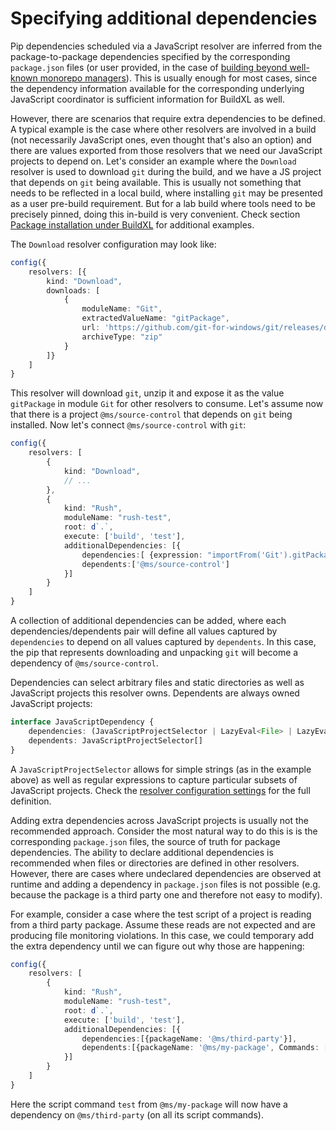 # Specifying additional dependencies
Pip dependencies scheduled via a JavaScript resolver are inferred from the package-to-package dependencies specified by the corresponding `package.json` files (or user provided, in the case of [building beyond well-known monorepo managers](js-custom-graph.md)). This is usually enough for most cases, since the dependency information available for the corresponding underlying JavaScript coordinator is sufficient information for BuildXL as well.

However, there are scenarios that require extra dependencies to be defined. A typical example is the case where other resolvers are involved in a build (not necessarily JavaScript ones, even thought that's also an option) and there are values exported from those resolvers that we need our JavaScript projects to depend on. Let's consider an example where the `Download` resolver is used to download `git` during the build, and we have a JS project that depends on `git` being available. This is usually not something that needs to be reflected in a local build, where installing `git` may be presented as a user pre-build requirement. But for a lab build where tools need to be precisely pinned, doing this in-build is very convenient. Check section [Package installation under BuildXL](js-package-install.md) for additional examples.

The `Download` resolver configuration may look like:

```typescript
config({
    resolvers: [{
        kind: "Download",
        downloads: [
            {
                moduleName: "Git",
                extractedValueName: "gitPackage",
                url: 'https://github.com/git-for-windows/git/releases/download/v2.30.1.windows.1/MinGit-2.30.1-64-bit.zip',
                archiveType: "zip"
            }
        ]}
    ]
}
```
This resolver will download `git`, unzip it and expose it as the value `gitPackage` in module `Git` for other resolvers to consume. Let's assume now that there is a project `@ms/source-control` that depends on `git` being installed. Now let's connect `@ms/source-control` with `git`:

```typescript
config({
    resolvers: [
        {
            kind: "Download",
            // ...
        }, 
        {
            kind: "Rush",
            moduleName: "rush-test",
            root: d`.`,
            execute: ['build', 'test'],
            additionalDependencies: [{
                dependencies:[ {expression: "importFrom('Git').gitPackage"} ],
                dependents:['@ms/source-control'] 
            }]
        }
    ]
}
```
A collection of additional dependencies can be added, where each dependencies/dependents pair will define all values captured by `dependencies` to depend on all values captured by `dependents`. In this case, the pip that represents downloading and unpacking `git` will become a dependency of `@ms/source-control`.

Dependencies can select arbitrary files and static directories as well as JavaScript projects this resolver owns. Dependents are always owned JavaScript projects:

```typescript
interface JavaScriptDependency {
    dependencies: (JavaScriptProjectSelector | LazyEval<File> | LazyEval<StaticDirectory>)[], 
    dependents: JavaScriptProjectSelector[]
}
```

A `JavaScriptProjectSelector` allows for simple strings (as in the example above) as well as regular expressions to capture particular subsets of JavaScript projects. Check the [resolver configuration settings](Public\Sdk\Public\Prelude\Prelude.Configuration.Resolvers.dsc) for the full definition.

Adding extra dependencies across JavaScript projects is usually not the recommended approach. Consider the most natural way to do this is is the corresponding `package.json` files, the source of truth for package dependencies. The ability to declare additional dependencies is recommended when files or directories are defined in other resolvers. However, there are cases where undeclared dependencies are observed at runtime and adding a dependency in `package.json` files is not possible (e.g. because the package is a third party one and therefore not easy to modify). 

For example, consider a case where the test script of a project is reading from a third party package. Assume these reads are not expected and are producing file monitoring violations. In this case, we could temporary add the extra dependency until we can figure out why those are happening:

```typescript
config({
    resolvers: [
        {
            kind: "Rush",
            moduleName: "rush-test",
            root: d`.`,
            execute: ['build', 'test'],
            additionalDependencies: [{
                dependencies:[{packageName: '@ms/third-party'}],
                dependents:[{packageName: '@ms/my-package', Commands: ['test']] 
            }]
        }
    ]
}
```
Here the script command `test` from `@ms/my-package` will now have a dependency on `@ms/third-party` (on all its script commands).